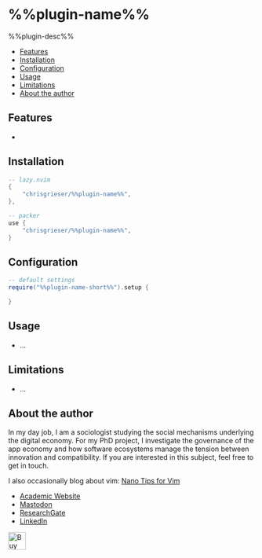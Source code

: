 <!-- LTeX: enabled=false -->
# %%plugin-name%%
<!-- LTeX: enabled=true -->
<!-- TODO uncomment shields when available in dotfyle.com 
<a href="https://dotfyle.com/plugins/chrisgrieser/%%plugin-name%%">
<img alt="badge" src="https://dotfyle.com/plugins/chrisgrieser/%%plugin-name%%/shield"/></a>
-->

%%plugin-desc%%

<!-- toc -->

- [Features](#features)
- [Installation](#installation)
- [Configuration](#configuration)
- [Usage](#usage)
- [Limitations](#limitations)
- [About the author](#about-the-author)

<!-- tocstop -->

## Features
-

## Installation

```lua
-- lazy.nvim
{
	"chrisgrieser/%%plugin-name%%",
},

-- packer
use {
	"chrisgrieser/%%plugin-name%%",
}
```

## Configuration

```lua
-- default settings
require("%%plugin-name-short%%").setup {

}
```

## Usage
- …

## Limitations
- …

<!-- vale Google.FirstPerson = NO -->
## About the author
In my day job, I am a sociologist studying the social mechanisms underlying the
digital economy. For my PhD project, I investigate the governance of the app
economy and how software ecosystems manage the tension between innovation and
compatibility. If you are interested in this subject, feel free to get in touch.

I also occasionally blog about vim: [Nano Tips for Vim](https://nanotipsforvim.prose.sh)

- [Academic Website](https://chris-grieser.de/)
- [Mastodon](https://pkm.social/@pseudometa)
- [ResearchGate](https://www.researchgate.net/profile/Christopher-Grieser)
- [LinkedIn](https://www.linkedin.com/in/christopher-grieser-ba693b17a/)

<a href='https://ko-fi.com/Y8Y86SQ91' target='_blank'><img
	height='36'
	style='border:0px;height:36px;'
	src='https://cdn.ko-fi.com/cdn/kofi1.png?v=3'
	border='0'
	alt='Buy Me a Coffee at ko-fi.com'
/></a>
